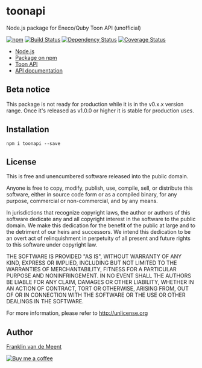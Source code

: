 toonapi
=======

Node.js package for Eneco/Quby Toon API (unofficial)

[![npm](https://img.shields.io/npm/v/toonapi.svg?maxAge=300)](https://github.com/fvdm/nodejs-toonapi/blob/master/CHANGELOG.md)
[![Build Status](https://travis-ci.org/fvdm/nodejs-toonapi.svg?branch=master)](https://travis-ci.org/fvdm/nodejs-toonapi)
[![Dependency Status](https://gemnasium.com/badges/github.com/fvdm/nodejs-toonapi.svg)](https://gemnasium.com/github.com/fvdm/nodejs-toonapi#runtime-dependencies)
[![Coverage Status](https://coveralls.io/repos/github/fvdm/nodejs-toonapi/badge.svg?branch=master)](https://coveralls.io/github/fvdm/nodejs-toonapi?branch=master)

* [Node.js](https://nodejs.org)
* [Package on npm](https://www.npmjs.com/package/toonapi)
* [Toon API](https://developer.toon.eu)
* [API documentation](https://developer.toon.eu/toonapi/apis)


Beta notice
-----------

This package is not ready for production while
it is in the v0.x.x version range.
Once it's released as v1.0.0 or higher it is stable for production uses.


Installation
------------

`npm i toonapi --save`


License
-------

This is free and unencumbered software released into the public domain.

Anyone is free to copy, modify, publish, use, compile, sell, or
distribute this software, either in source code form or as a compiled
binary, for any purpose, commercial or non-commercial, and by any
means.

In jurisdictions that recognize copyright laws, the author or authors
of this software dedicate any and all copyright interest in the
software to the public domain. We make this dedication for the benefit
of the public at large and to the detriment of our heirs and
successors. We intend this dedication to be an overt act of
relinquishment in perpetuity of all present and future rights to this
software under copyright law.

THE SOFTWARE IS PROVIDED "AS IS", WITHOUT WARRANTY OF ANY KIND,
EXPRESS OR IMPLIED, INCLUDING BUT NOT LIMITED TO THE WARRANTIES OF
MERCHANTABILITY, FITNESS FOR A PARTICULAR PURPOSE AND NONINFRINGEMENT.
IN NO EVENT SHALL THE AUTHORS BE LIABLE FOR ANY CLAIM, DAMAGES OR
OTHER LIABILITY, WHETHER IN AN ACTION OF CONTRACT, TORT OR OTHERWISE,
ARISING FROM, OUT OF OR IN CONNECTION WITH THE SOFTWARE OR THE USE OR
OTHER DEALINGS IN THE SOFTWARE.

For more information, please refer to <http://unlicense.org>


Author
------

[Franklin van de Meent](https://frankl.in)

[![Buy me a coffee](https://frankl.in/u/kofi/kofi-readme.png)](https://ko-fi.com/franklin)

